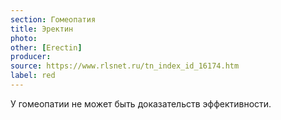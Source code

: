```yaml
---
section: Гомеопатия
title: Эректин
photo: 
other: [Erectin]
producer: 
source: https://www.rlsnet.ru/tn_index_id_16174.htm
label: red
---
```


У гомеопатии не может быть доказательств эффективности.
